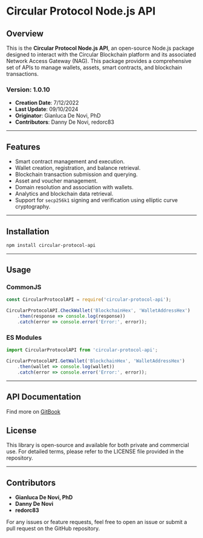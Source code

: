 
# Circular Protocol Node.js API

## Overview

This is the **Circular Protocol Node.js API**, an open-source Node.js package designed to interact with the Circular Blockchain platform and its associated Network Access Gateway (NAG). This package provides a comprehensive set of APIs to manage wallets, assets, smart contracts, and blockchain transactions.

### Version: 1.0.10
- **Creation Date**: 7/12/2022
- **Last Update**: 09/10/2024
- **Originator**: Gianluca De Novi, PhD
- **Contributors**: Danny De Novi, redorc83

---

## Features
- Smart contract management and execution.
- Wallet creation, registration, and balance retrieval.
- Blockchain transaction submission and querying.
- Asset and voucher management.
- Domain resolution and association with wallets.
- Analytics and blockchain data retrieval.
- Support for `secp256k1` signing and verification using elliptic curve cryptography.

---

## Installation

```bash
npm install circular-protocol-api
```

---

## Usage

### CommonJS
```js
const CircularProtocolAPI = require('circular-protocol-api');

CircularProtocolAPI.CheckWallet('BlockchainHex', 'WalletAddressHex')
    .then(response => console.log(response))
    .catch(error => console.error('Error:', error));
```

### ES Modules
```js
import CircularProtocolAPI from 'circular-protocol-api';

CircularProtocolAPI.GetWallet('BlockchainHex', 'WalletAddressHex')
    .then(wallet => console.log(wallet))
    .catch(error => console.error('Error:', error));
```

---

## API Documentation

Find more on [GitBook](https://circular-protocol.gitbook.io/circular-sdk/api-docs/node.js)

## License

This library is open-source and available for both private and commercial use. For detailed terms, please refer to the LICENSE file provided in the repository.

---

## Contributors

- **Gianluca De Novi, PhD**
- **Danny De Novi**
- **redorc83**

For any issues or feature requests, feel free to open an issue or submit a pull request on the GitHub repository.
